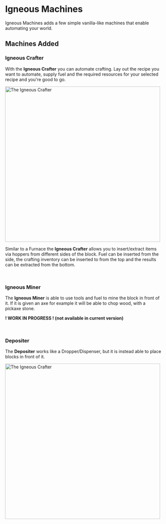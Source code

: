 # Igneous Machines
Igneous Machines adds a few simple vanilla-like machines that enable automating your world.

## Machines Added

### Igneous Crafter
With the **Igneous Crafter** you can automate crafting. Lay out the recipe you want to automate, supply fuel and the required resources for your selected recipe and you're good to go.

<img src="https://cdn-raw.modrinth.com/data/i4mUEhXw/images/0b0852b4527c87c640174228bde22565c32e87c8.png" alt="The Igneous Crafter" width="500"/>

Similar to a Furnace the **Igneous Crafter** allows you to insert/extract items via hoppers from different sides of the block. Fuel can be inserted from the side, the crafting inventory can be inserted to from the top and the results can be extracted from the bottom.

<br/>

### Igneous Miner
The **Igneous Miner** is able to use tools and fuel to mine the block in front of it. If it is given an axe for example it will be able to chop wood, with a pickaxe stone.

**! WORK IN PROGRESS ! (not available in current version)**

<br/>

### Depositer
The **Depositer** works like a Dropper/Dispenser, but it is instead able to place blocks in front of it.

<img src="https://cdn-raw.modrinth.com/data/i4mUEhXw/images/f44f38b123bb7fe75195511ca98c948fc0154dd2.png" alt="The Igneous Crafter" width="500"/>
